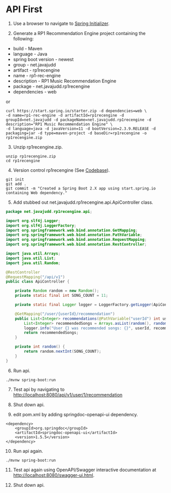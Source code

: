 # API First

1. Use a browser to navigate to [Spring Initializer](http://start.spring.io/).

2. Generate a RP1 Recommendation Engine project containing the following:
* build - Maven
* language - Java
* spring boot version - newest
* group - net.javajudd
* artifact - rp1recengine
* name - rp1-rec-engine
* description - RP1 Music Recommendation Engine
* package - net.javajudd.rp1recengine
* dependencies - web

or 

```
curl https://start.spring.io/starter.zip -d dependencies=web \
-d name=rp1-rec-engine -d artifactId=rp1recengine -d groupId=net.javajudd -d packageName=net.javajudd.rp1recengine -d description="RP1 Music Recommendation Engine" \
-d language=java -d javaVersion=11 -d bootVersion=2.3.9.RELEASE -d packaging=jar -d type=maven-project -d baseDir=rp1recengine -o rp1recengine.zip
```

3. Unzip rp1recengine.zip.
```
unzip rp1recengine.zip
cd rp1recengine
```

4. Version control rp1recengine (See [Codebase](01_codebase.md)).

```
git init
git add .
git commit -m "Created a Spring Boot 2.X app using start.spring.io containing Web dependency."
```

5. Add stubbed out net.javajudd.rp1recengine.api.ApiController class.

```java
package net.javajudd.rp1recengine.api;

import org.slf4j.Logger;
import org.slf4j.LoggerFactory;
import org.springframework.web.bind.annotation.GetMapping;
import org.springframework.web.bind.annotation.PathVariable;
import org.springframework.web.bind.annotation.RequestMapping;
import org.springframework.web.bind.annotation.RestController;

import java.util.Arrays;
import java.util.List;
import java.util.Random;

@RestController
@RequestMapping("/api/v1")
public class ApiController {

    private Random random = new Random();
    private static final int SONG_COUNT = 11;

    private static final Logger logger = LoggerFactory.getLogger(ApiController.class);

    @GetMapping("/user/{userId}/recommendation")
    public List<Integer> recommendations(@PathVariable("userId") int userId) {
        List<Integer> recommendedSongs = Arrays.asList(random(), random(), random());
        logger.info("User {} was recommended songs: {}", userId, recommendedSongs);
        return recommendedSongs;
    }

    private int random() {
        return random.nextInt(SONG_COUNT);
    }
}
```

6. Run api.

```
./mvnw spring-boot:run
```

7. Test api by navigating to [http://localhost:8080/api/v1/user/1/recommendation](http://localhost:8080/api/v1/user/1/recommendation)

8. Shut down api.

9. edit pom.xml by adding springdoc-openapi-ui dependency.

```
<dependency>
    <groupId>org.springdoc</groupId>
    <artifactId>springdoc-openapi-ui</artifactId>
    <version>1.5.5</version>
</dependency>
```

10. Run api again.

```
./mvnw spring-boot:run
```
11. Test api again using OpenAPI/Swagger interactive documentation at [http://localhost:8080/swagger-ui.html](http://localhost:8080/swagger-ui.html).

12. Shut down api.